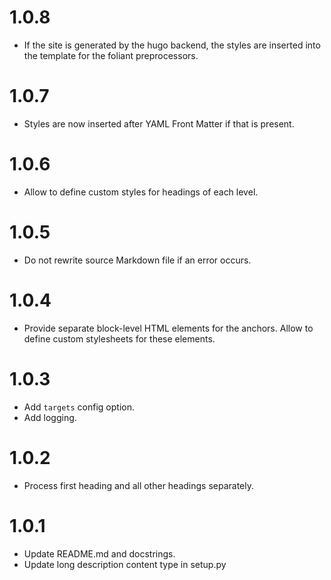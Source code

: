 # 1.0.8

-   If the site is generated by the hugo backend, the styles are inserted into the template for the foliant preprocessors.

# 1.0.7

-   Styles are now inserted after YAML Front Matter if that is present.

# 1.0.6

-   Allow to define custom styles for headings of each level.

# 1.0.5

-   Do not rewrite source Markdown file if an error occurs.

# 1.0.4

-   Provide separate block-level HTML elements for the anchors. Allow to define custom stylesheets for these elements.

# 1.0.3

-   Add `targets` config option.
-   Add logging.

# 1.0.2

-   Process first heading and all other headings separately.

# 1.0.1

-   Update README.md and docstrings.
-   Update long description content type in setup.py
